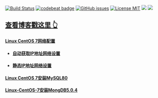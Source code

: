 [![Build Status](https://travis-ci.org/zhanglibo610/zhanglibo610.github.io.svg?branch=master)](https://travis-ci.org/zhanglibo610/zhanglibo610.github.io)
[![codebeat badge](https://codebeat.co/badges/5f031df3-f6c1-4ec0-911a-ff6617ca50b9)](https://codebeat.co/projects/github-com-zhanglibo610-zhanglibo610-github-io-master)
[![GitHub issues](https://img.shields.io/github/issues/zhanglibo610/zhanglibo610.github.io.svg?style=flat)](https://github.com/zhanglibo610/zhanglibo610.github.io/issues)
[![License MIT](https://img.shields.io/badge/license-MIT-blue.svg?style=flat)](https://github.com/home-assistant/home-assistant-iOS/blob/master/LICENSE)
[![](https://img.shields.io/github/stars/zhanglibo610/zhanglibo610.github.io.svg?style=social&label=Star)](https://github.com/zhanglibo610/zhanglibo610.github.io)
[![](https://img.shields.io/github/forks/zhanglibo610/zhanglibo610.github.io.svg?style=social&label=Fork)](https://github.com/zhanglibo610/zhanglibo610.github.io)

## [查看博客戳这里 👆](http://zhanglibo610.github.io)

#### [Linux CentOS 7网络配置](https://zhanglibo610.github.io/2021/11/30/Linux-CentOS-7%E7%BD%91%E7%BB%9C%E9%85%8D%E7%BD%AE/)
* #### [自动获取IP地址网络设置](https://zhanglibo610.github.io/2021/11/30/Linux-CentOS-7%E7%BD%91%E7%BB%9C%E9%85%8D%E7%BD%AE/#%E8%87%AA%E5%8A%A8%E8%8E%B7%E5%8F%96ip%E5%9C%B0%E5%9D%80%E7%BD%91%E7%BB%9C%E8%AE%BE%E7%BD%AE)
* #### [静态IP地址网络设置](https://zhanglibo610.github.io/2021/11/30/Linux-CentOS-7%E7%BD%91%E7%BB%9C%E9%85%8D%E7%BD%AE/#%E9%9D%99%E6%80%81ip%E5%9C%B0%E5%9D%80%E7%BD%91%E7%BB%9C%E8%AE%BE%E7%BD%AE)

#### [Linux CentOS 7安装MySQL80](https://zhanglibo610.github.io/2021/12/01/Linux-CentOS-7%E5%AE%89%E8%A3%85MySQL80/)

#### [Linux-CentOS-7安装MongDB5.0.4](https://zhanglibo610.github.io/2021/12/02/Linux-CentOS-7%E5%AE%89%E8%A3%85MongDB5.0.4/)
